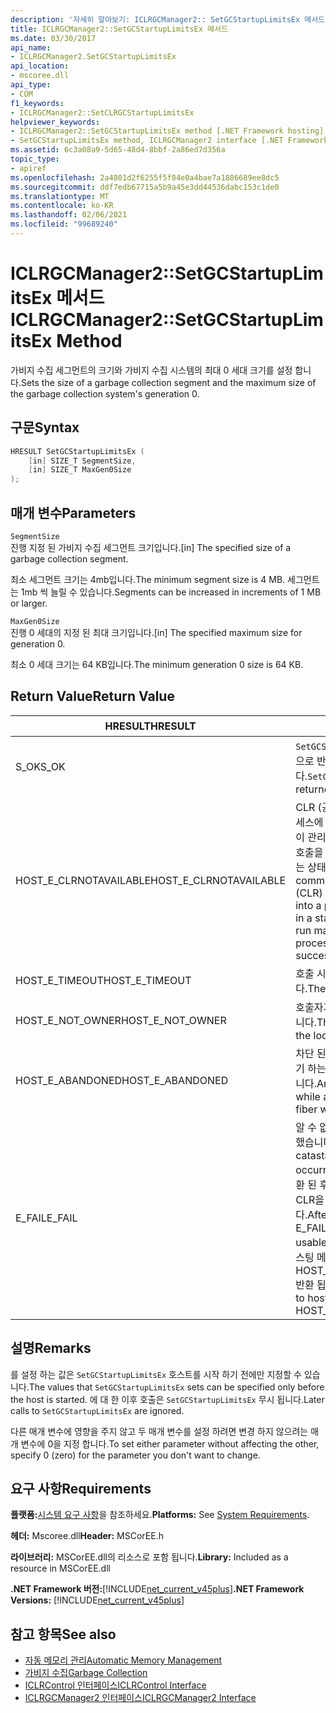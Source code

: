 ```yaml
---
description: '자세히 알아보기: ICLRGCManager2:: SetGCStartupLimitsEx 메서드'
title: ICLRGCManager2::SetGCStartupLimitsEx 메서드
ms.date: 03/30/2017
api_name:
- ICLRGCManager2.SetGCStartupLimitsEx
api_location:
- mscoree.dll
api_type:
- COM
f1_keywords:
- ICLRGCManager2::SetCLRGCStartupLimitsEx
helpviewer_keywords:
- ICLRGCManager2::SetGCStartupLimitsEx method [.NET Framework hosting]
- SetGCStartupLimitsEx method, ICLRGCManager2 interface [.NET Framework hosting]
ms.assetid: 6c3a08a9-5d65-48d4-8bbf-2a86ed7d356a
topic_type:
- apiref
ms.openlocfilehash: 2a4801d2f6255f5f84e0a4bae7a1886689ee8dc5
ms.sourcegitcommit: ddf7edb67715a5b9a45e3dd44536dabc153c1de0
ms.translationtype: MT
ms.contentlocale: ko-KR
ms.lasthandoff: 02/06/2021
ms.locfileid: "99689240"
---
```

# <a name="iclrgcmanager2setgcstartuplimitsex-method"></a><span data-ttu-id="b97fc-103">ICLRGCManager2::SetGCStartupLimitsEx 메서드</span><span class="sxs-lookup"><span data-stu-id="b97fc-103">ICLRGCManager2::SetGCStartupLimitsEx Method</span></span>

<span data-ttu-id="b97fc-104">가비지 수집 세그먼트의 크기와 가비지 수집 시스템의 최대 0 세대 크기를 설정 합니다.</span><span class="sxs-lookup"><span data-stu-id="b97fc-104">Sets the size of a garbage collection segment and the maximum size of the garbage collection system's generation 0.</span></span>  
  
## <a name="syntax"></a><span data-ttu-id="b97fc-105">구문</span><span class="sxs-lookup"><span data-stu-id="b97fc-105">Syntax</span></span>  
  
```cpp  
HRESULT SetGCStartupLimitsEx (  
    [in] SIZE_T SegmentSize,
    [in] SIZE_T MaxGen0Size  
);  
```  
  
## <a name="parameters"></a><span data-ttu-id="b97fc-106">매개 변수</span><span class="sxs-lookup"><span data-stu-id="b97fc-106">Parameters</span></span>  

 `SegmentSize`  
 <span data-ttu-id="b97fc-107">진행 지정 된 가비지 수집 세그먼트 크기입니다.</span><span class="sxs-lookup"><span data-stu-id="b97fc-107">[in] The specified size of a garbage collection segment.</span></span>  
  
 <span data-ttu-id="b97fc-108">최소 세그먼트 크기는 4mb입니다.</span><span class="sxs-lookup"><span data-stu-id="b97fc-108">The minimum segment size is 4 MB.</span></span> <span data-ttu-id="b97fc-109">세그먼트는 1mb 씩 늘릴 수 있습니다.</span><span class="sxs-lookup"><span data-stu-id="b97fc-109">Segments can be increased in increments of 1 MB or larger.</span></span>  
  
 `MaxGen0Size`  
 <span data-ttu-id="b97fc-110">진행 0 세대의 지정 된 최대 크기입니다.</span><span class="sxs-lookup"><span data-stu-id="b97fc-110">[in] The specified maximum size for generation 0.</span></span>  
  
 <span data-ttu-id="b97fc-111">최소 0 세대 크기는 64 KB입니다.</span><span class="sxs-lookup"><span data-stu-id="b97fc-111">The minimum generation 0 size is 64 KB.</span></span>  
  
## <a name="return-value"></a><span data-ttu-id="b97fc-112">Return Value</span><span class="sxs-lookup"><span data-stu-id="b97fc-112">Return Value</span></span>  
  
|<span data-ttu-id="b97fc-113">HRESULT</span><span class="sxs-lookup"><span data-stu-id="b97fc-113">HRESULT</span></span>|<span data-ttu-id="b97fc-114">설명</span><span class="sxs-lookup"><span data-stu-id="b97fc-114">Description</span></span>|  
|-------------|-----------------|  
|<span data-ttu-id="b97fc-115">S_OK</span><span class="sxs-lookup"><span data-stu-id="b97fc-115">S_OK</span></span>|<span data-ttu-id="b97fc-116">`SetGCStartupLimitsEx` 성공적으로 반환 되었습니다.</span><span class="sxs-lookup"><span data-stu-id="b97fc-116">`SetGCStartupLimitsEx` returned successfully.</span></span>|  
|<span data-ttu-id="b97fc-117">HOST_E_CLRNOTAVAILABLE</span><span class="sxs-lookup"><span data-stu-id="b97fc-117">HOST_E_CLRNOTAVAILABLE</span></span>|<span data-ttu-id="b97fc-118">CLR (공용 언어 런타임)이 프로세스에 로드 되지 않았거나 CLR이 관리 코드를 실행할 수 없거나 호출을 성공적으로 처리할 수 없는 상태에 있습니다.</span><span class="sxs-lookup"><span data-stu-id="b97fc-118">The common language runtime (CLR) has not been loaded into a process, or the CLR is in a state in which it cannot run managed code or process the call successfully.</span></span>|  
|<span data-ttu-id="b97fc-119">HOST_E_TIMEOUT</span><span class="sxs-lookup"><span data-stu-id="b97fc-119">HOST_E_TIMEOUT</span></span>|<span data-ttu-id="b97fc-120">호출 시간이 초과 되었습니다.</span><span class="sxs-lookup"><span data-stu-id="b97fc-120">The call timed out.</span></span>|  
|<span data-ttu-id="b97fc-121">HOST_E_NOT_OWNER</span><span class="sxs-lookup"><span data-stu-id="b97fc-121">HOST_E_NOT_OWNER</span></span>|<span data-ttu-id="b97fc-122">호출자가 잠금을 소유 하지 않습니다.</span><span class="sxs-lookup"><span data-stu-id="b97fc-122">The caller does not own the lock.</span></span>|  
|<span data-ttu-id="b97fc-123">HOST_E_ABANDONED</span><span class="sxs-lookup"><span data-stu-id="b97fc-123">HOST_E_ABANDONED</span></span>|<span data-ttu-id="b97fc-124">차단 된 스레드나 파이버에서 대기 하는 동안 이벤트를 취소 했습니다.</span><span class="sxs-lookup"><span data-stu-id="b97fc-124">An event was canceled while a blocked thread or fiber was waiting on it.</span></span>|  
|<span data-ttu-id="b97fc-125">E_FAIL</span><span class="sxs-lookup"><span data-stu-id="b97fc-125">E_FAIL</span></span>|<span data-ttu-id="b97fc-126">알 수 없는 치명적인 오류가 발생 했습니다.</span><span class="sxs-lookup"><span data-stu-id="b97fc-126">An unknown catastrophic failure occurred.</span></span> <span data-ttu-id="b97fc-127">메서드가 E_FAIL 반환 된 후에는 프로세스 내에서 CLR을 더 이상 사용할 수 없습니다.</span><span class="sxs-lookup"><span data-stu-id="b97fc-127">After a method returns E_FAIL, the CLR is no longer usable within the process.</span></span> <span data-ttu-id="b97fc-128">호스팅 메서드를 이후에 호출 하면 HOST_E_CLRNOTAVAILABLE 반환 됩니다.</span><span class="sxs-lookup"><span data-stu-id="b97fc-128">Subsequent calls to hosting methods return HOST_E_CLRNOTAVAILABLE.</span></span>|  
  
## <a name="remarks"></a><span data-ttu-id="b97fc-129">설명</span><span class="sxs-lookup"><span data-stu-id="b97fc-129">Remarks</span></span>  

 <span data-ttu-id="b97fc-130">를 설정 하는 값은 `SetGCStartupLimitsEx` 호스트를 시작 하기 전에만 지정할 수 있습니다.</span><span class="sxs-lookup"><span data-stu-id="b97fc-130">The values that `SetGCStartupLimitsEx` sets can be specified only before the host is started.</span></span> <span data-ttu-id="b97fc-131">에 대 한 이후 호출은 `SetGCStartupLimitsEx` 무시 됩니다.</span><span class="sxs-lookup"><span data-stu-id="b97fc-131">Later calls to `SetGCStartupLimitsEx` are ignored.</span></span>  
  
 <span data-ttu-id="b97fc-132">다른 매개 변수에 영향을 주지 않고 두 매개 변수를 설정 하려면 변경 하지 않으려는 매개 변수에 0을 지정 합니다.</span><span class="sxs-lookup"><span data-stu-id="b97fc-132">To set either parameter without affecting the other, specify 0 (zero) for the parameter you don't want to change.</span></span>  
  
## <a name="requirements"></a><span data-ttu-id="b97fc-133">요구 사항</span><span class="sxs-lookup"><span data-stu-id="b97fc-133">Requirements</span></span>  

 <span data-ttu-id="b97fc-134">**플랫폼:**[시스템 요구 사항](../../get-started/system-requirements.md)을 참조하세요.</span><span class="sxs-lookup"><span data-stu-id="b97fc-134">**Platforms:** See [System Requirements](../../get-started/system-requirements.md).</span></span>  
  
 <span data-ttu-id="b97fc-135">**헤더:** Mscoree.dll</span><span class="sxs-lookup"><span data-stu-id="b97fc-135">**Header:** MSCorEE.h</span></span>  
  
 <span data-ttu-id="b97fc-136">**라이브러리:** MSCorEE.dll의 리소스로 포함 됩니다.</span><span class="sxs-lookup"><span data-stu-id="b97fc-136">**Library:** Included as a resource in MSCorEE.dll</span></span>  
  
 <span data-ttu-id="b97fc-137">**.NET Framework 버전:**[!INCLUDE[net_current_v45plus](../../../../includes/net-current-v45plus-md.md)]</span><span class="sxs-lookup"><span data-stu-id="b97fc-137">**.NET Framework Versions:** [!INCLUDE[net_current_v45plus](../../../../includes/net-current-v45plus-md.md)]</span></span>  
  
## <a name="see-also"></a><span data-ttu-id="b97fc-138">참고 항목</span><span class="sxs-lookup"><span data-stu-id="b97fc-138">See also</span></span>

- [<span data-ttu-id="b97fc-139">자동 메모리 관리</span><span class="sxs-lookup"><span data-stu-id="b97fc-139">Automatic Memory Management</span></span>](../../../standard/automatic-memory-management.md)
- [<span data-ttu-id="b97fc-140">가비지 수집</span><span class="sxs-lookup"><span data-stu-id="b97fc-140">Garbage Collection</span></span>](../../../standard/garbage-collection/index.md)
- [<span data-ttu-id="b97fc-141">ICLRControl 인터페이스</span><span class="sxs-lookup"><span data-stu-id="b97fc-141">ICLRControl Interface</span></span>](iclrcontrol-interface.md)
- [<span data-ttu-id="b97fc-142">ICLRGCManager2 인터페이스</span><span class="sxs-lookup"><span data-stu-id="b97fc-142">ICLRGCManager2 Interface</span></span>](iclrgcmanager2-interface.md)

